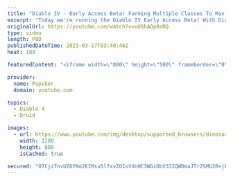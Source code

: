 ```yaml
---
title: "Diablo IV - Early Access Beta! Farming Multiple Classes To Max Level! Druid First?"
excerpt: "Today we're running the Diablo IV Early Access Beta! With Diablo 4 coming out soon, we got an early access code from Blizzard ..."
originalUrl: https://youtube.com/watch?v=uUShAOp0sRQ
type: video
length: P0D
publishedDateTime: 2023-03-17T03:40:46Z
heat: 189

featuredContent: "<iframe width=\"800\" height=\"500\" frameborder=\"0\" src=\"https://www.youtube.com/embed/uUShAOp0sRQ\" allow=\"accelerometer; autoplay; encrypted-media; gyroscope; picture-in-picture\" allowfullscreen></iframe>"

provider:
  name: Pupsker
  domain: youtube.com

topics:
  - Diablo 4
  - Druid

images:
  - url: https://www.youtube.com/img/desktop/supported_browsers/dinosaur.png
    width: 1200
    height: 800
    isCached: true

secured: "O7CjzTnvUZ6YNo2EIMsu5l7xvZOIoVdnHC3WGzDbV33IQWDmaJTrZSMU2R+jBINmB1VXXBQv4c9yX5X7ehu2qtqUGwi9qnPd+HPfdbQrFiiz8xNnSZfmeRtjYf6mkfdDShDzxQPvOQXZlvEdxcSfPJ4qnPMeDvGE7pdt0b4EJl5LGxGJinTxBP3f4CNm+gMyWF6bSmwVwZq+mU6ZVeSeLJ7gCGgWynVo1gnERRhmgrORN+/XNzCRLu6p4LUmLvq5zX7HL29DAyfxZJHk0vqb+xAyEDIaxcN060rn4tPAWoh30HROC2CHy2gPL+jFYFu0nsOsj1oueYLai2iJNoPNtUXtg5+dKRbdWvPqECTr7D6YOX4jm0lykrCjWQIqAzrnwZOSsMPS1mTQbJ86zNY/MA==;s2S9G+ekH4Z6Vi22Cf4Feg=="
---
```


